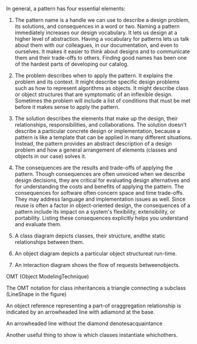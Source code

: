 ---
---


In general, a pattern has four essential elements:

1. The pattern name is a handle we can use to describe a design problem, its
solutions, and consequences in a word or two. Naming a pattern immediately
increases our design vocabulary. It lets us design at a higher level of
abstraction. Having a vocabulary for patterns lets us talk about them with
our colleagues, in our documentation, and even to ourselves. It makes it
easier to think about designs and to communicate them and their trade-offs
to others. Finding good names has been one of the hardest parts of developing
our catalog.

2. The problem describes when to apply the pattern. It explains the problem
and its context. It might describe specific design problems such as how
to represent algorithms as objects. It might describe class or object
structures that are symptomatic of an inflexible design. Sometimes the
problem will include a list of conditions that must be met before it makes
sense to apply the pattern.

3. The solution describes the elements that make up the design, their
relationships, responsibilities, and collaborations. The solution doesn't
describe a particular concrete design or implementation, because a pattern
is like a template that can be applied in many different situations. Instead,
the pattern provides an abstract description of a design problem and how
a general arrangement of elements (classes and objects in our case) solves
it.

4. The consequences are the results and trade-offs of applying the pattern.
Though consequences are often unvoiced when we describe design decisions,
they are critical for evaluating design alternatives and for understanding
the costs and benefits of applying the pattern. The consequences for
software often concern space and time trade-offs. They may address language
and implementation issues as well. Since reuse is often a factor in
object-oriented design, the consequences of a pattern include its impact
on a system's flexibility, extensibility, or portability. Listing these
consequences explicitly helps you understand and evaluate them.


1. A class diagram depicts classes, their structure, andthe static
relationships between them.
2. An object diagram depicts a particular object structureat run-time.
3. An interaction diagram shows the flow of requests betweenobjects.


OMT (Object ModelingTechnique) 


The OMT notation for class inheritanceis a triangle connecting a subclass (LineShape in the figure)

An object reference representing a part-of
oraggregation relationship is indicated by an arrowheaded line with adiamond at
the base.

An
arrowheaded line without the diamond denotesacquaintance

Another useful thing to show is which classes instantiate whichothers.